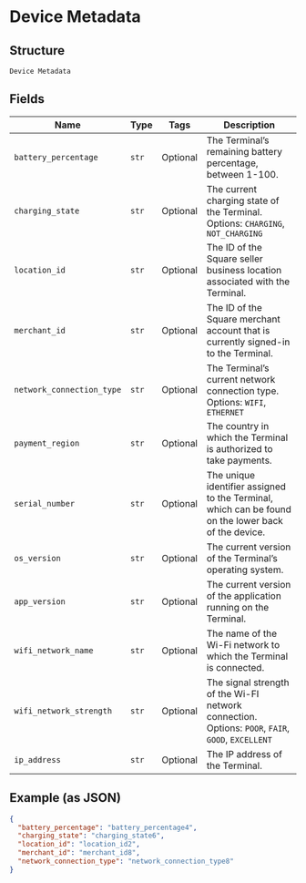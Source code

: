 
# Device Metadata

## Structure

`Device Metadata`

## Fields

| Name | Type | Tags | Description |
|  --- | --- | --- | --- |
| `battery_percentage` | `str` | Optional | The Terminal’s remaining battery percentage, between 1-100. |
| `charging_state` | `str` | Optional | The current charging state of the Terminal.<br>Options: `CHARGING`, `NOT_CHARGING` |
| `location_id` | `str` | Optional | The ID of the Square seller business location associated with the Terminal. |
| `merchant_id` | `str` | Optional | The ID of the Square merchant account that is currently signed-in to the Terminal. |
| `network_connection_type` | `str` | Optional | The Terminal’s current network connection type.<br>Options: `WIFI`, `ETHERNET` |
| `payment_region` | `str` | Optional | The country in which the Terminal is authorized to take payments. |
| `serial_number` | `str` | Optional | The unique identifier assigned to the Terminal, which can be found on the lower back<br>of the device. |
| `os_version` | `str` | Optional | The current version of the Terminal’s operating system. |
| `app_version` | `str` | Optional | The current version of the application running on the Terminal. |
| `wifi_network_name` | `str` | Optional | The name of the Wi-Fi network to which the Terminal is connected. |
| `wifi_network_strength` | `str` | Optional | The signal strength of the Wi-FI network connection.<br>Options: `POOR`, `FAIR`, `GOOD`, `EXCELLENT` |
| `ip_address` | `str` | Optional | The IP address of the Terminal. |

## Example (as JSON)

```json
{
  "battery_percentage": "battery_percentage4",
  "charging_state": "charging_state6",
  "location_id": "location_id2",
  "merchant_id": "merchant_id8",
  "network_connection_type": "network_connection_type8"
}
```

